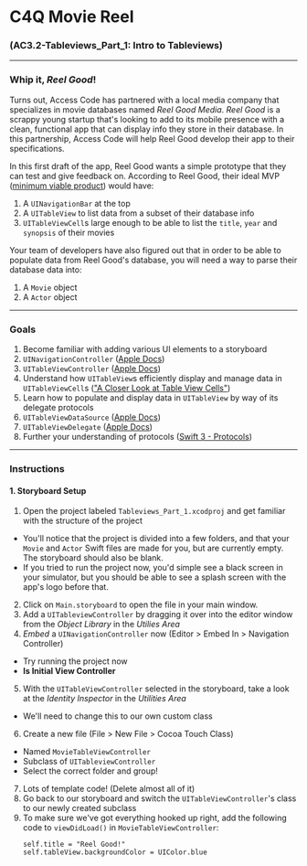 # C4Q Movie Reel 
### (AC3.2-Tableviews_Part_1: **Intro to Tableviews**)
---

### Whip it, *Reel Good*!
Turns out, Access Code has partnered with a local media company that specializes in movie databases named *Reel Good Media*. *Reel Good* is a scrappy young startup that's looking to add to its mobile presence with a clean, functional app that can display info they store in their database. In this partnership, Access Code will help Reel Good develop their app to their specifications. 

In this first draft of the app, Reel Good wants a simple prototype that they can test and give feedback on. According to Reel Good, their ideal MVP ([minimum viable product](https://en.wikipedia.org/wiki/Minimum_viable_product)) would have: 

1. A `UINavigationBar` at the top
2. A `UITableView` to list data from a subset of their database info 
3. `UITableViewCell`s large enough to be able to list the `title`, `year` and `synopsis` of their movies

Your team of developers have also figured out that in order to be able to populate data from Reel Good's database, you will need a way to parse their database data into:

1. A `Movie` object
2. A `Actor` object

---

### Goals
1. Become familiar with adding various UI elements to a storyboard 
  2. `UINavigationController` ([Apple Docs](https://developer.apple.com/reference/uikit/uinavigationcontroller))
  3. `UITableViewController` ([Apple Docs](https://developer.apple.com/reference/uikit/uitableviewcontroller))
2. Understand how `UITableView`s efficiently display and manage data in `UITableViewCell`s (["A Closer Look at Table View Cells"](https://developer.apple.com/library/content/documentation/UserExperience/Conceptual/TableView_iPhone/TableViewCells/TableViewCells.html#//apple_ref/doc/uid/TP40007451-CH7))
3. Learn how to populate and display data in `UITableView` by way of its delegate protocols
  4. `UITableViewDataSource` ([Apple Docs](https://developer.apple.com/reference/uikit/uitableviewdatasource))
  5. `UITableViewDelegate` ([Apple Docs](https://developer.apple.com/reference/uikit/uitableviewdelegate))
4. Further your understanding of protocols ([Swift 3 - Protocols](https://developer.apple.com/library/content/documentation/Swift/Conceptual/Swift_Programming_Language/Protocols.html))

---

### Instructions

#### 1. Storyboard Setup

1. Open the project labeled `Tableviews_Part_1.xcodproj` and get familiar with the structure of the project
  - You'll notice that the project is divided into a few folders, and that your `Movie` and `Actor` Swift files are made for you, but are currently empty. The storyboard should also be blank. 
  - If you tried to run the project now, you'd simple see a black screen in your simulator, but you should be able to see a splash screen with the app's logo before that. 
2. Click on `Main.storyboard` to open the file in your main window.
3. Add a `UITableviewController` by dragging it over into the editor window from the *Object Library* in the *Utilies Area*
4. *Embed* a `UINavigationController` now (Editor > Embed In > Navigation Controller)
  - Try running the project now
  - **Is Initial View Controller**
5. With the `UITableViewController` selected in the storyboard, take a look at the *Identity Inspector* in the *Utilities Area* 
  - We'll need to change this to our own custom class 
6. Create a new file (File > New File > Cocoa Touch Class)
  - Named `MovieTableViewController`
  - Subclass of `UITableviewController`
  - Select the correct folder and group! 
7. Lots of template code! (Delete almost all of it)
8. Go back to our storyboard and switch the `UITableViewController`'s class to our newly created subclass
9. To make sure we've got everything hooked up right, add the following code to `viewDidLoad()` in `MovieTableViewController`:
	```
	self.title = "Reel Good!"
    self.tableView.backgroundColor = UIColor.blue
    ```


